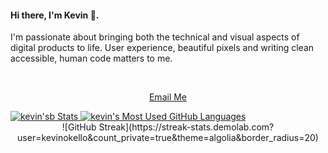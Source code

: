 <h4 align="left">Hi there, I'm Kevin 👋.</h4>
<p>I'm passionate about bringing both the technical and visual aspects of digital products to life. User experience, beautiful pixels and writing clean accessible, human code matters to me.
</p>
<br>
<div align="center">

[Email Me](mailto:kevdevcodes@gmail.com)
</div>
<a href="https://github.com/kevinokello/github-readme-stats">
  <img align="top" src="https://github-readme-stats.vercel.app/api?username=kevinokelloibs&count_private=true&theme=dracula&show_icons=true" alt="kevin'sb Stats" />
</a>

<a href="https://github.com/kevinokellodme-stats">
  <img align="top" src="https://github-readme-stats.vercel.app/api/top-langs/?username=kevinokelloate=true&theme=dracula&show_icons=true&hide=css&layout=compact&card_width=270" alt="kevin's Most Used GitHub Languages" />
</a>

<div class="stats" align="center">
![GitHub Streak](https://streak-stats.demolab.com?user=kevinokello&count_private=true&theme=algolia&border_radius=20)
</div>
<br>
<br>


